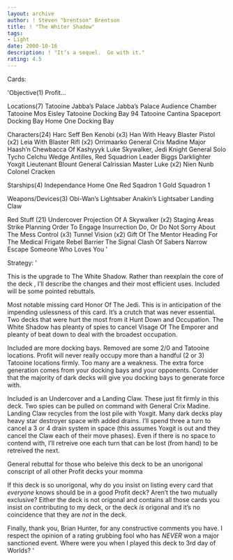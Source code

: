 ```yaml
---
layout: archive
author: ! Steven "brentson" Brentson
title: ! "The Whiter Shadow"
tags:
- Light
date: 2000-10-16
description: ! "It’s a sequel.  Go with it."
rating: 4.5
---
```

Cards: 

'Objective(1)
Profit...

Locations(7)
Tatooine Jabba’s Palace
Jabba’s Palace Audience Chamber
Tatooine Mos Eisley
Tatooine Docking Bay 94
Tatooine Cantina
Spaceport Docking Bay
Home One Docking Bay

Characters(24)
Harc Seff
Ben Kenobi (x3)
Han With Heavy Blaster Pistol (x2)
Leia With Blaster Rifl (x2)
Orrimaarko
General Crix Madine
Major Haash’n
Chewbacca Of Kashyyyk
Luke Skywalker, Jedi Knight
General Solo
Tycho Celchu
Wedge Antilles, Red Squadrion Leader
Biggs Darklighter
Yoxgit
Lieutenant Blount
General Calrissian
Master Luke (x2)
Nien Nunb
Colonel Cracken

Starships(4)
Independance
Home One
Red Sqadron 1
Gold Squadron 1

Weapons/Devices(3)
Obi-Wan’s Lightsaber
Anakin’s Lightsaber
Landing Claw

Red Stuff (21)
Undercover
Projection Of A Skywalker (x2)
Staging Areas
Strike Planning
Order To Engage
Insurrection
Do, Or Do Not
Sorry About The Mess
Control (x3)
Tunnel Vision (x2)
Gift Of The Mentor
Heading For The Medical Frigate
Rebel Barrier
The Signal
Clash Of Sabers
Narrow Escape
Someone Who Loves You '

Strategy: '

This is the upgrade to The White Shadow.  Rather than reexplain the core of the deck , I’ll describe the changes and their most efficient uses.  Included will be some pointed rebuttals.

Most notable missing card Honor Of The Jedi.  This is in anticipation of the impending uslessness of this card.  It’s a crutch that was never essential.  Two decks that were hurt the most from it Hunt Down and Occupation.  The White Shadow has pleanty of spies to cancel Visage Of The Emporer and pleanty of beat down to deal with the broadest occupation.

Included are more docking bays.  Removed are some 2/0 and Tatooine locations.  Profit will never really occupy more than a handful (2 or 3) Tatooine locations firmly.	Too many are a weakness.  The extra force generation comes from your docking bays and your opponents.  Consider that the majority of dark decks will give you docking bays to generate force with.

Included is an Undercover and a Landing Claw.  These just fit firmly in this deck.  Two spies can be pulled on command with General Crix Madine.  Landing Claw recycles from the lost pile with Yoxgit.  Many dark decks play heavy star destroyer space with added drains.  I’ll spend three a turn to cancel a 3 or 4 drain system in space (this assumes Yoxgit is out and they cancel the Claw each of their move phases).  Even if there is no space to contend with, I’ll retreive one each turn that can be lost (from hand) to be retreived the next.

General rebuttal for those who beleive this deck to be an unorigonal conscript of all other Profit decks your momma

If this deck is so unorigonal, why do you insist on listing every card that *everyone* knows should be in a good Profit deck?  Aren’t the two mutually exclusive?  Either the deck is not origonal and contains all those cards you insist on contributing to my deck, or the deck _is_ origonal and it’s no coincidence that they are _not_ in the deck.

Finally, thank you, Brian Hunter, for any constructive comments you have.  I respect the opinion of a rating grubbing fool who has _NEVER_ won a major sanctioned event.  Where were you when I played this deck to 3rd day of Worlds?	'